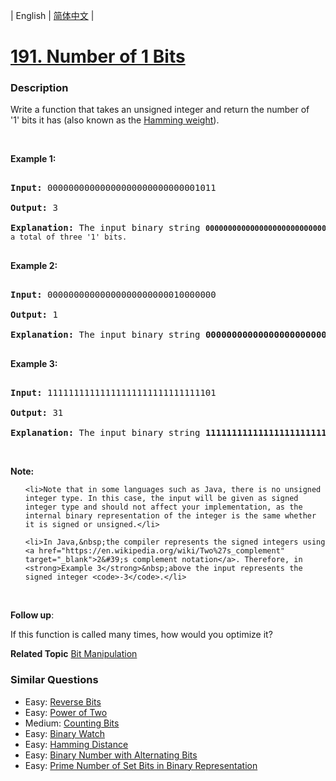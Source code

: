| English | [简体中文](README.md) |

# [191. Number of 1 Bits](https://leetcode-cn.com/problems/number-of-1-bits)
 ### Description
<p>Write a function that takes an unsigned integer and return&nbsp;the number of &#39;1&#39;&nbsp;bits it has (also known as the <a href="http://en.wikipedia.org/wiki/Hamming_weight" target="_blank">Hamming weight</a>).</p>

<p>&nbsp;</p>

<p><strong>Example 1:</strong></p>

<pre>
<strong>Input:</strong> 00000000000000000000000000001011
<strong>Output:</strong> 3
<strong>Explanation: </strong>The input binary string <code><strong>00000000000000000000000000001011</strong>&nbsp;has a total of three &#39;1&#39; bits.</code>
</pre>

<p><strong>Example 2:</strong></p>

<pre>
<strong>Input:</strong> 00000000000000000000000010000000
<strong>Output:</strong> 1
<strong>Explanation: </strong>The input binary string <strong>00000000000000000000000010000000</strong>&nbsp;has a total of one &#39;1&#39; bit.
</pre>

<p><strong>Example 3:</strong></p>

<pre>
<strong>Input:</strong> 11111111111111111111111111111101
<strong>Output:</strong> 31
<strong>Explanation: </strong>The input binary string <strong>11111111111111111111111111111101</strong> has a total of thirty one &#39;1&#39; bits.</pre>

<p>&nbsp;</p>

<p><strong>Note:</strong></p>

<ul>
	<li>Note that in some languages such as Java, there is no unsigned integer type. In this case, the input will be given as signed integer type and should not affect your implementation, as the internal binary representation of the integer is the same whether it is signed or unsigned.</li>
	<li>In Java,&nbsp;the compiler represents the signed integers using <a href="https://en.wikipedia.org/wiki/Two%27s_complement" target="_blank">2&#39;s complement notation</a>. Therefore, in <strong>Example 3</strong>&nbsp;above the input represents the signed integer <code>-3</code>.</li>
</ul>

<p>&nbsp;</p>

<p><b>Follow up</b>:</p>

<p>If this function is called many times, how would you optimize it?</p>

**Related Topic**  [Bit Manipulation](https://leetcode-cn.com/tag/bit-manipulation) 

### Similar Questions
 - Easy:	[Reverse Bits](https://leetcode-cn.com/problems/reverse-bits) 
 - Easy:	[Power of Two](https://leetcode-cn.com/problems/power-of-two) 
 - Medium:	[Counting Bits](https://leetcode-cn.com/problems/counting-bits) 
 - Easy:	[Binary Watch](https://leetcode-cn.com/problems/binary-watch) 
 - Easy:	[Hamming Distance](https://leetcode-cn.com/problems/hamming-distance) 
 - Easy:	[Binary Number with Alternating Bits](https://leetcode-cn.com/problems/binary-number-with-alternating-bits) 
 - Easy:	[Prime Number of Set Bits in Binary Representation](https://leetcode-cn.com/problems/prime-number-of-set-bits-in-binary-representation) 

